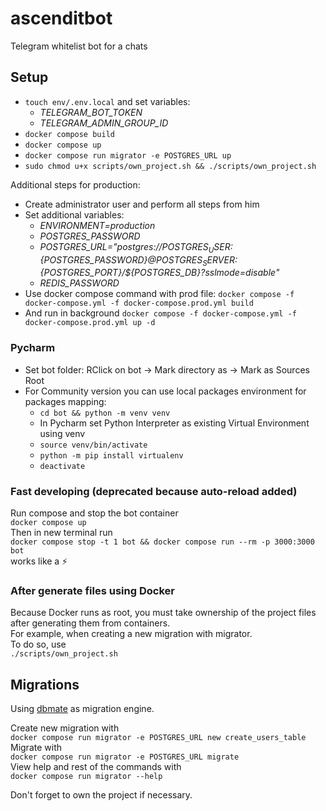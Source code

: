 # ascenditbot
Telegram whitelist bot for a chats

## Setup

- `touch env/.env.local` and set variables:
  - *TELEGRAM_BOT_TOKEN*
  - *TELEGRAM_ADMIN_GROUP_ID*
- `docker compose build`
- `docker compose up`
- `docker compose run migrator -e POSTGRES_URL up`
- `sudo chmod u+x scripts/own_project.sh && ./scripts/own_project.sh`

Additional steps for production:
- Create administrator user and perform all steps from him
- Set additional variables:
  - *ENVIRONMENT=production*
  - *POSTGRES_PASSWORD*
  - *POSTGRES_URL="postgres://${POSTGRES_USER}:${POSTGRES_PASSWORD}@${POSTGRES_SERVER}:${POSTGRES_PORT}/${POSTGRES_DB}?sslmode=disable"*
  - *REDIS_PASSWORD*
- Use docker compose command with prod file: `docker compose -f docker-compose.yml -f docker-compose.prod.yml build`
- And run in background `docker compose -f docker-compose.yml -f docker-compose.prod.yml up -d`

### Pycharm
- Set bot folder: RClick on bot -> Mark directory as -> Mark as Sources Root
- For Community version you can use local packages environment for packages mapping:
  - `cd bot && python -m venv venv`
  - In Pycharm set Python Interpreter as existing Virtual Environment using venv
  - `source venv/bin/activate`
  - `python -m pip install virtualenv`
  - `deactivate`

### Fast developing (deprecated because auto-reload added)
Run compose and stop the bot container  
`docker compose up`  
Then in new terminal run  
`docker compose stop -t 1 bot && docker compose run --rm -p 3000:3000 bot`  
works like a ⚡️

### After generate files using Docker
Because Docker runs as root, you must take ownership of the project files after generating them from containers.  
For example, when creating a new migration with migrator.  
To do so, use  
`./scripts/own_project.sh`

## Migrations
Using [dbmate](https://github.com/amacneil/dbmate)
as migration engine.

Create new migration with  
`docker compose run migrator -e POSTGRES_URL new create_users_table`  
Migrate with  
`docker compose run migrator -e POSTGRES_URL migrate`  
View help and rest of the commands with  
`docker compose run migrator --help`

Don't forget to own the project if necessary.
